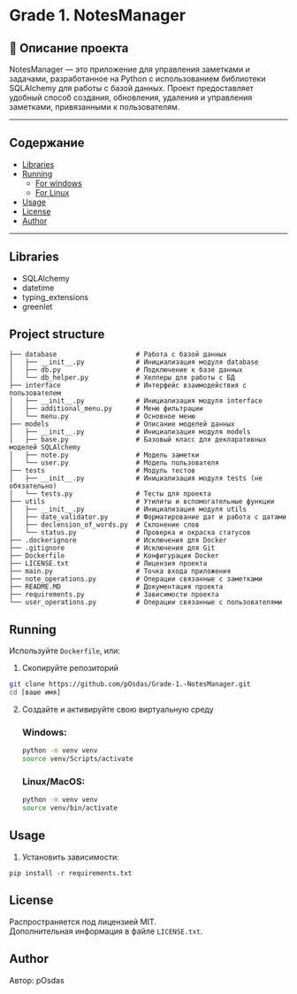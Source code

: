 # Grade 1. NotesManager
## 📖 Описание проекта 
NotesManager — это приложение для управления заметками и задачами, разработанное на Python с использованием библиотеки SQLAlchemy для работы с базой данных. Проект предоставляет удобный способ создания, обновления, удаления и управления заметками, привязанными к пользователям.

---
## Содержание
- [Libraries](#Libraries)
- [Running](#Running)
  - [For windows](#Windows)
  - [For Linux](#Linux)
- [Usage](#Usage) 
- [License](#License)
- [Author](#Author)
---
## Libraries
* SQLAlchemy
* datetime
* typing_extensions
* greenlet

## Project structure

```
├── database                    # Работа с базой данных
│   ├── __init__.py             # Инициализация модуля database
│   ├── db.py                   # Подключение к базе данных
│   └── db_helper.py            # Хелперы для работы с БД
├── interface                   # Интерфейс взаимодействия с пользователем
│   ├── __init__.py             # Инициализация модуля interface
│   ├── additional_menu.py      # Меню фильтрации
│   └── menu.py                 # Основное меню
├── models                      # Описание моделей данных
│   ├── __init__.py             # Инициализация модуля models
│   ├── base.py                 # Базовый класс для декларативных моделей SQLAlchemy
│   ├── note.py                 # Модель заметки
│   └── user.py                 # Модель пользователя
├── tests                       # Модуль тестов
│   ├── __init__.py             # Инициализация модуля tests (не обязательно)
│   └── tests.py                # Тесты для проекта
├── utils                       # Утилиты и вспомогательные функции
│   ├── __init__.py             # Инициализация модуля utils
│   ├── date_validator.py       # Форматирование дат и работа с датами
│   ├── declension_of_words.py  # Склонение слов
│   └── status.py               # Проверка и окраска статусов
├── .dockerignore               # Исключения для Docker
├── .gitignore                  # Исключения для Git
├── Dockerfile                  # Конфигурация Docker
├── LICENSE.txt                 # Лицензия проекта
├── main.py                     # Точка входа приложения
├── note_operations.py          # Операции связанные с заметками
├── README.MD                   # Документация проекта
├── requirements.py             # Зависимости проекта
└── user_operations.py          # Операции связанные с пользователями
```

## Running
Используйте `Dockerfile`, или:
1. Скопируйте репозиторий
```sh
git clone https://github.com/pOsdas/Grade-1.-NotesManager.git
cd [ваше имя]
```
2. Создайте и активируйте свою виртуальную среду 
    ### Windows:
    ```sh
    python -m venv venv
    source venv/Scripts/activate
    ```
    ### Linux/MacOS:
    ```sh
    python -m venv venv
    source venv/bin/activate
    ```

## Usage

1. Установить зависимости:
```commandline
pip install -r requirements.txt
```

## License
Распространяется под лицензией MIT.\
Дополнительная информация в файле `LICENSE.txt`.

## Author
Автор: pOsdas